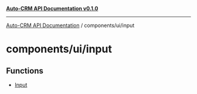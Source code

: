 [**Auto-CRM API Documentation v0.1.0**](../../../README.md)

***

[Auto-CRM API Documentation](../../../README.md) / components/ui/input

# components/ui/input

## Functions

- [Input](functions/Input.md)
